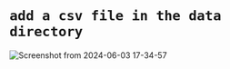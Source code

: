# `add a csv file in the data directory`


![Screenshot from 2024-06-03 17-34-57](https://github.com/ravibarla/WNYN-testing-cucmber/assets/63194523/1d8c07e9-d30d-45ce-861c-56288bf61714)

